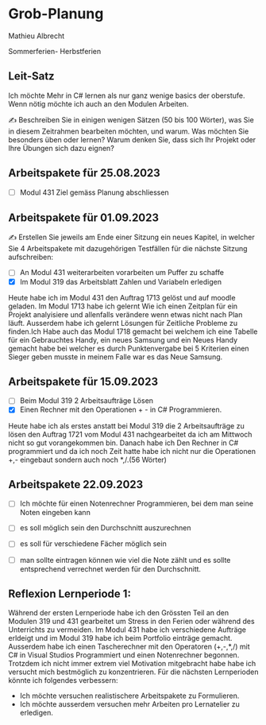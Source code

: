 # Grob-Planung

Mathieu Albrecht 

Sommerferien- Herbstferien

## Leit-Satz

Ich möchte Mehr in C# lernen als nur ganz wenige basics der oberstufe.
Wenn nötig möchte ich auch an den Modulen Arbeiten.

✍️ Beschreiben Sie in einigen wenigen Sätzen (50 bis 100 Wörter), was Sie in diesem Zeitrahmen bearbeiten möchten, und warum. Was möchten Sie besonders üben oder lernen? Warum denken Sie, dass sich Ihr Projekt oder Ihre Übungen sich dazu eignen?

## Arbeitspakete für 25.08.2023

- [ ] Modul 431 Ziel gemäss Planung abschliessen 
 
## Arbeitspakete für 01.09.2023

✍️ Erstellen Sie jeweils am Ende einer Sitzung ein neues Kapitel, in welcher Sie 4 Arbeitspakete mit dazugehörigen Testfällen für die nächste Sitzung aufschreiben:

- [ ] An Modul 431 weiterarbeiten vorarbeiten um Puffer zu schaffe
- [x] Im Modul 319 das Arbeitsblatt Zahlen und Variabeln erledigen

Heute habe ich im Modul 431 den Auftrag 1713 gelöst und auf moodle geladen. Im Modul 1713 habe ich gelernt Wie ich einen Zeitplan für ein Projekt analyisiere und allenfalls verändere wenn etwas nicht nach Plan läuft. Ausserdem habe ich gelernt Lösungen für Zeitliche Probleme zu finden.Ich Habe auch das Modul 1718 gemacht bei welchem ich eine Tabelle für ein Gebrauchtes Handy, ein neues Samsung und ein Neues Handy gemacht habe bei welcher es durch Punktenvergabe bei 5 Kriterien einen Sieger geben musste in meinem Falle war es das Neue Samsung.

## Arbeitspakete für 15.09.2023

- [ ] Beim Modul 319 2 Arbeitsaufträge Lösen
- [x] Einen Rechner mit den Operationen + - in C# Programmieren.

Heute habe ich als erstes anstatt bei Modul 319 die 2 Arbeitsaufträge zu lösen den Auftrag 1721 vom Modul 431 nachgearbeitet da ich am Mittwoch nicht so gut vorangekommen bin. Danach habe ich Den Rechner in  C# programmiert und da ich noch Zeit hatte habe ich nicht nur die Operationen +,- eingebaut sondern auch noch *,/.(56 Wörter)

## Arbeitspakete 22.09.2023

- [ ] Ich möchte für einen Notenrechner Programmieren, bei dem man seine Noten eingeben kann
- [ ] es soll möglich sein den Durchschnitt auszurechnen
- [ ] es soll für verschiedene Fächer möglich sein
- [ ] man sollte eintragen können wie viel die Note zählt und es sollte entsprechend verrechnet werden für den Durchschnitt.

 
## Reflexion Lernperiode 1:

Während der ersten Lernperiode habe ich den Grössten Teil an den Modulen 319 und 431 gearbeitet um Stress in den Ferien oder während des Unterrichts zu vermeiden. Im Modul 431 habe ich verschiedene Aufträge erldeigt und im Modul 319 habe ich beim Portfolio einträge gemacht. Ausserdem habe ich einen Tascherechner mit den Operatoren (+,-,*,/) mit C# in Visual Studios Programmiert und einen Notenrechner begonnen. Trotzdem ich nicht immer extrem viel Motivation mitgebracht habe habe ich versucht mich bestmöglich zu konzentrieren. Für die nächsten Lernperioden könnte ich folgendes verbessern:

- Ich möchte versuchen realistischere Arbeitspakete zu Formulieren.
- Ich möchte ausserdem versuchen mehr Arbeiten pro Lernatelier zu erledigen.




